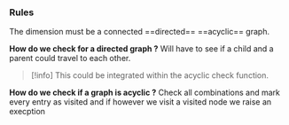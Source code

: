 ### Rules
The dimension must be a connected ==directed== ==acyclic== graph.

**How do we check for a directed graph ?**
Will have to see if a child and a parent could travel to each other.
>[!info]
>This could be integrated within the acyclic check function.

**How do we check if a graph is acyclic ?**
Check all combinations and mark every entry as visited and if however we visit a visited node we raise an execption 

